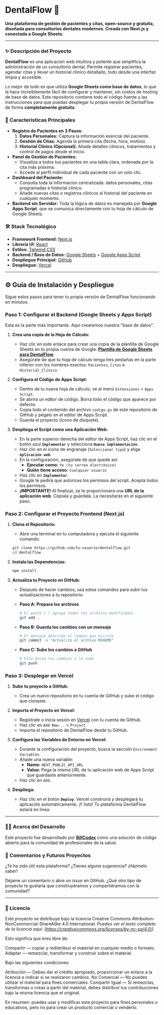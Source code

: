 # DentalFlow 🦷

**Una plataforma de gestión de pacientes y citas, open-source y gratuita, diseñada para consultorios dentales modernos. Creada con Next.js y conectada a Google Sheets.**

---

### ✨ Descripción del Proyecto

**DentalFlow** es una aplicación web intuitiva y potente que simplifica la administración de un consultorio dental. Permite registrar pacientes, agendar citas y llevar un historial clínico detallado, todo desde una interfaz limpia y accesible.

Lo mejor de todo es que utiliza **Google Sheets como base de datos**, lo que la hace increíblemente fácil de configurar y mantener, sin costos de hosting de base de datos. Este repositorio contiene todo el código fuente y las instrucciones para que puedas desplegar tu propia versión de DentalFlow de forma **completamente gratuita**.

### 🚀 Características Principales

*   **Registro de Pacientes en 3 Pasos:**
    1.  **Datos Personales:** Captura la información esencial del paciente.
    2.  **Gestión de Citas:** Agenda la primera cita (fecha, hora, motivo).
    3.  **Historial Clínico (Opcional):** Añade detalles clínicos, tratamientos y control de pagos desde el inicio.
*   **Panel de Gestión de Pacientes:**
    *   Visualiza a todos tus pacientes en una tabla clara, ordenada por la cita más próxima.
    *   Accede al perfil individual de cada paciente con un solo clic.
*   **Dashboard del Paciente:**
    *   Consulta toda la información centralizada: datos personales, citas programadas e historial clínico.
    *   Añade nuevas citas o registros clínicos al historial del paciente en cualquier momento.
*   **Backend sin Servidor:** Toda la lógica de datos es manejada por **Google Apps Script**, que se comunica directamente con tu hoja de cálculo de Google Sheets.

### 🛠️ Stack Tecnológico

*   **Framework Frontend:** [Next.js](https://nextjs.org/)
*   **Librería UI:** [React](https://reactjs.org/)
*   **Estilos:** [Tailwind CSS](https://tailwindcss.com/)
*   **Backend / Base de Datos:** [Google Sheets](https://www.google.com/sheets/about/) + [Google Apps Script](https://developers.google.com/apps-script)
*   **Despliegue Principal:** [GitHub](https://github.com/)
*   **Despliegue:** [Vercel](https://vercel.com/)

---

## ⚙️ Guía de Instalación y Despliegue

Sigue estos pasos para tener tu propia versión de DentalFlow funcionando en minutos.

### **Paso 1: Configurar el Backend (Google Sheets y Apps Script)**

Esta es la parte más importante. Aquí crearemos nuestra "base de datos".

1.  **Crea una copia de la Hoja de Cálculo:**
    *   Haz clic en este enlace para crear una copia de la plantilla de Google Sheets en tu propia cuenta de Google:
        **[Plantilla de Google Sheets para DentalFlow](https://docs.google.com/spreadsheets/d/1pxNI3c3bJX7PALvEI7Ul8jxt8QnBxgIn1IPI3q84N-4/edit?usp=sharing)**.
    *   Asegúrate de que tu hoja de cálculo tenga tres pestañas en la parte inferior con los nombres exactos: `Pacientes`, `Citas` e `Historial_Clínico`.

2.  **Configura el Código de Apps Script:**
    *   Dentro de tu nueva hoja de cálculo, ve al menú `Extensiones` > `Apps Script`.
    *   Se abrirá un editor de código. Borra todo el código que aparece por defecto.
    *   Copia todo el contenido del archivo `codigo.gs` de este repositorio de GitHub y pégalo en el editor de Apps Script.
    *   Guarda el proyecto (ícono de disquete).

3.  **Despliega el Script como una Aplicación Web:**
    *   En la parte superior derecha del editor de Apps Script, haz clic en el botón azul **`Implementar`** y selecciona **`Nueva implementación`**.
    *   Haz clic en el ícono de engranaje (`Seleccionar tipo`) y elige **`Aplicación web`**.
    *   En la configuración, asegúrate de que quede así:
        *   **Ejecutar como:** `Yo (tu correo electrónico)`
        *   **Quién tiene acceso:** `Cualquier usuario`
    *   Haz clic en **`Implementar`**.
    *   Google te pedirá que autorices los permisos del script. Acepta todos los permisos.
    *   **¡IMPORTANTE!** Al finalizar, se te proporcionará una **URL de la aplicación web**. Cópiala y guárdala. La necesitarás en el siguiente paso.

### **Paso 2: Configurar el Proyecto Frontend (Next.js)**

1.  **Clona el Repositorio:**
    *   Abre una terminal en tu computadora y ejecuta el siguiente comando:
      ```bash
      git clone https://github.com/tu-usuario/dentalflow.git
      cd dentalflow
      ```

2.  **Instala las Dependencias:**
    ```bash
    npm install
    ```

3.  **Actualiza tu Proyecto en GitHub:**
    *   Después de hacer cambios, usa estos comandos para subir tus actualizaciones a tu repositorio.

    *   **Paso A: Prepara los archivos**
        ```bash
        # El punto (.) agrega todos los archivos modificados
        git add .
        ```

    *   **Paso B: Guarda los cambios con un mensaje**
        ```bash
        # El mensaje describe el cambio que hiciste
        git commit -m "Actualizo el archivo README"
        ```

    *   **Paso C: Sube los cambios a GitHub**
        ```bash
        # Esto envía tus cambios a la nube
        git push
        ```

### **Paso 3: Desplegar en Vercel**

1.  **Sube tu proyecto a GitHub:**
    *   Crea un nuevo repositorio en tu cuenta de GitHub y sube el código que clonaste.

2.  **Importa el Proyecto en Vercel:**
    *   Regístrate o inicia sesión en [Vercel](https://vercel.com/) con tu cuenta de GitHub.
    *   Haz clic en `Add New...` > `Project`.
    *   Importa el repositorio de DentalFlow desde tu GitHub.

3.  **Configura las Variables de Entorno en Vercel:**
    *   Durante la configuración del proyecto, busca la sección `Environment Variables`.
    *   Añade una nueva variable:
        *   **Name:** `NEXT_PUBLIC_API_URL`
        *   **Value:** Pega la misma URL de tu aplicación web de Apps Script que guardaste anteriormente.
    *   Haz clic en `Add`.

4.  **Despliega:**
    *   Haz clic en el botón **`Deploy`**. Vercel construirá y desplegará tu aplicación automáticamente. ¡Y listo! Tu plataforma DentalFlow estará en línea.

---

### 👨‍💻 Acerca del Desarrollo

Este proyecto fue desarrollado por **[BillCodex](https://www.billcodex.com)** como una solución de código abierto para la comunidad de profesionales de la salud.

### 💬 Comentarios y Futuros Proyectos

¿Te ha sido útil esta plataforma? ¿Tienes alguna sugerencia? ¡Házmelo saber!

Déjame un comentario o abre un *issue* en GitHub. ¿Qué otro tipo de proyecto te gustaría que construyéramos y compartiéramos con la comunidad?

---

### 📄 Licencia

Este proyecto se distribuye bajo la licencia Creative Commons Attribution-NonCommercial-ShareAlike 4.0 International.
*Puedes ver el texto completo de la licencia aquí: (https://creativecommons.org/licenses/by-nc-sa/4.0/)*

Esto significa que eres libre de:

Compartir — copiar y redistribuir el material en cualquier medio o formato.
Adaptar — remezclar, transformar y construir sobre el material.

Bajo las siguientes condiciones:

Atribución — Debes dar el crédito apropiado, proporcionar un enlace a la licencia e indicar si se realizaron cambios.
No Comercial — No puedes utilizar el material para fines comerciales.
Compartir Igual — Si remezclas, transformas o creas a partir del material, debes distribuir tus contribuciones bajo la misma licencia que el original.

En resumen: puedes usar y modificar este proyecto para fines personales o educativos, pero no para crear un producto comercial o venderlo.
